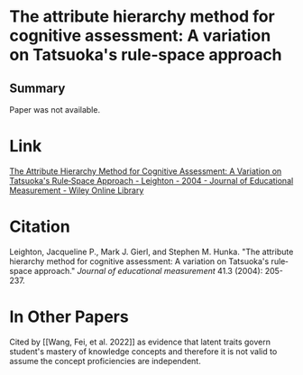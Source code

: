 # The attribute hierarchy method for cognitive assessment: A variation on Tatsuoka's rule‐space approach
## Summary
Paper was not available.

# Link
[The Attribute Hierarchy Method for Cognitive Assessment: A Variation on Tatsuoka's Rule‐Space Approach - Leighton - 2004 - Journal of Educational Measurement - Wiley Online Library](https://onlinelibrary.wiley.com/doi/abs/10.1111/j.1745-3984.2004.tb01163.x)

# Citation
Leighton, Jacqueline P., Mark J. Gierl, and Stephen M. Hunka. "The attribute hierarchy method for cognitive assessment: A variation on Tatsuoka's rule‐space approach." _Journal of educational measurement_ 41.3 (2004): 205-237.

# In Other Papers
Cited by [[Wang, Fei, et al. 2022]] as evidence that latent traits govern student's mastery of knowledge concepts and therefore it is not valid to assume the concept proficiencies are independent.